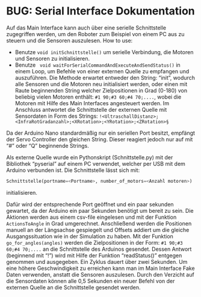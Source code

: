 # BUG: Serial Interface Dokumentation

Auf das Main Interface kann auch über eine serielle Schnittstelle zugegriffen werden, um den Roboter zum Beispiel von einem PC aus zu steuern und die Sensoren auszulesen.
How to use:
- Benutze ``void initSchnittstelle()`` um serielle Verbindung, die Motoren und Sensoren zu initialisieren.
- Benutze `` void waitForSerialCommandAndExecuteAndSendStatus()`` in einem Loop, um Befehle von einer externen Quelle zu empfangen und auszuführen.
	Die Methode erwartet entweder den String:
	“init”, wodurch alle Sensoren und die Motoren neu initialisiert werden,
	oder einen mit Raute beginnenden String welcher Zielpositionen in Grad (0-180) von beliebig vielen Motoren enthält:
	``#1 90;#3 60;#4 70;....``, wobei die Motoren mit Hilfe des Main Interfaces angesteuert werden.
	Im Anschluss antwortet die Schnittstelle der externen Quelle mit Sensordaten in Form des Strings:
	``!<UltraschallDistanz>;<InfraRotGradanzahl>;<XRotation>;<YRotation>;<ZRotation>§``

Da der Arduino Nano standardmäßig nur ein seriellen Port besitzt, empfängt der Servo Controller den gleichen String.
Dieser reagiert jedoch nur auf mit “#” oder “Q” beginnende Strings.

Als externe Quelle wurde ein Pythonskript (Schnittstelle.py) mit der Bibliothek “pyserial” auf einem PC verwendet, welcher per USB mit dem Arduino verbunden ist.
Die Schnittstelle lässt sich mit:
```python
Schnittstelle(portname=<Portname>, number_of_motors=<Anzahl motoren>)
```
initialisieren.

Dafür wird der entsprechende Port geöffnet und ein paar sekunden gewartet, da der Arduino ein paar Sekunden benötigt um bereit zu sein.
Die Aktionen werden aus einem csv-file eingelesen und mit der Funktion ``ActionsToAngle`` in Grad umgerechnet. 
Anschließend werden die Positionen manuell an der Längsachse gespiegelt und Offsets addiert um die gleiche Ausgangssituation wie in der Simulation zu haben.
Mit der Funktion ``go_for_angles(angles)`` werden die Zielpositionen in der Form:
``#1 90;#3 60;#4 70;....``
an die Schnittstelle des Arduinos gesendet. 
Dessen Antwort (beginnend mit “!”) wird mit Hilfe der Funktion “readStatus()” entgegen genommen und ausgegeben. 
Ein Zyklus dauert über zwei Sekunden. Um eine höhere Geschwindigkeit zu erreichen kann man im Main Interface Fake Daten verwenden, anstatt die Sensoren auszulesen.
Durch den Verzicht auf die Sensordaten können alle 0,5 Sekunden ein neuer Befehl von der externen Quelle an die Schnittstelle gesendet werden.	